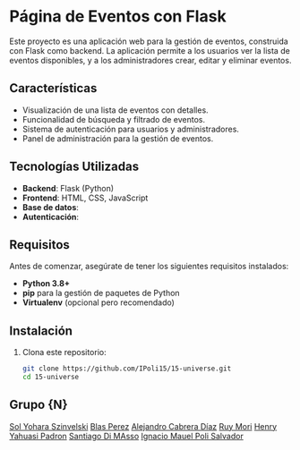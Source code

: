 # Página de Eventos con Flask

Este proyecto es una aplicación web para la gestión de eventos, construida con Flask como backend. La aplicación permite a los usuarios ver la lista de eventos disponibles, y a los administradores crear, editar y eliminar eventos. 

## Características

- Visualización de una lista de eventos con detalles.
- Funcionalidad de búsqueda y filtrado de eventos.
- Sistema de autenticación para usuarios y administradores.
- Panel de administración para la gestión de eventos.
  
## Tecnologías Utilizadas

- **Backend**: Flask (Python)
- **Frontend**: HTML, CSS, JavaScript
- **Base de datos**: 
- **Autenticación**: 

## Requisitos

Antes de comenzar, asegúrate de tener los siguientes requisitos instalados:

- **Python 3.8+**
- **pip** para la gestión de paquetes de Python
- **Virtualenv** (opcional pero recomendado)

## Instalación

1. Clona este repositorio:

   ```bash
   git clone https://github.com/IPoli15/15-universe.git
   cd 15-universe


## Grupo {N}

[Sol Yohara Szinvelski](https://github.com/Yohsz)
[Blas Perez](https://github.com/BlassPerez)
[Alejandro Cabrera Díaz](https://github.com/Alehdiaz)
[Ruy Mori](https://github.com/Ruyllex)
[Henry Yahuasi Padron](https://github.com/HenryYahuasi)
[Santiago Di MAsso](https://github.com/)
[Ignacio Mauel Poli Salvador](https://github.com/)